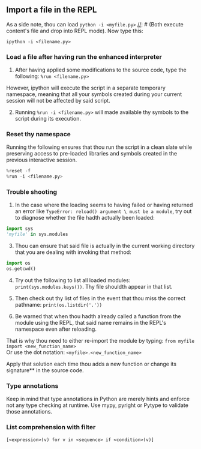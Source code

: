 ## Import a file in the REPL
As a side note, thou can load `python -i <myfile.py>` [//]: # (Both execute content's file and drop into REPL mode). Now type this:

[//]: <> (Execute file's content then remains in interactive mode)
`ipython -i <filename.py>`


### Load a file after having run the enhanced interpreter
1. After having applied some modifications to the source code, type the following:
`%run <filename.py>`

However, ipython will execute the script in a separate temporary namespace, meaning that all your symbols created during
your current session will not be affected by said script.

2. Running `%run -i <filename.py>` will made available thy symbols to the script during its execution.


### Reset thy namespace
Running the following ensures that thou run the script in a clean slate while preserving access to pre-loaded libraries
and symbols created in the previous interactive session.
```python
%reset -f
%run -i <filename.py>
```


### Trouble shooting
1. In the case where the loading seems to having failed or having returned an error like `TypeError: reload() argument \
must be a module`, try out to diagnose whether the file hadth actually been loaded:

```python
import sys
'myfile' in sys.modules
```

3. Thou can ensure that said file is actually in the current working directory that you are dealing with invoking that method:
```python
import os
os.getcwd()
```

4. Try out the following to list all loaded modules: `print(sys.modules.keys())`.
Thy file shouldth appear in that list.

5. Then check out thy list of files in the event that thou miss the correct pathname: `print(os.listdir('.'))`

6. Be warned that when thou hadth already called a function from the module using the REPL, that said name remains in the REPL's namespace even after reloading.

That is why thou need to either re-import the module by typing: `from myfile import <new_function_name>` \
Or use the dot notation: `<myfile>.<new_function_name>`

Apply that solution each time thou adds a new function or change its signature** in the source code.


### Type annotations
Keep in mind that type annotations in Python are merely hints and enforce not any type checking at runtime. Use mypy, pyright or Pytype to validate those annotations.


### List comprehension with filter
`[<expression>(v) for v in <sequence> if <condition>(v)]`